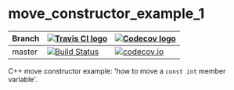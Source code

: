 # move_constructor_example_1

Branch|[![Travis CI logo](TravisCI.png)](https://travis-ci.org)|[![Codecov logo](Codecov.png)](https://www.codecov.io)
---|---|---
master|[![Build Status](https://travis-ci.org/richelbilderbeek/move_constructor_example_1.svg?branch=master)](https://travis-ci.org/richelbilderbeek/move_constructor_example_1)|[![codecov.io](https://codecov.io/github/richelbilderbeek/move_constructor_example_1/coverage.svg?branch=master)](https://codecov.io/github/richelbilderbeek/move_constructor_example_1/branch/master)

C++ move constructor example: 'how to move a `const int` member variable'.
